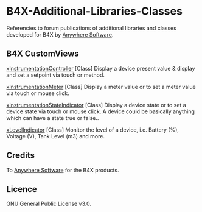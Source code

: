 # B4X-Additional-Libraries-Classes
Referencies to forum publications of additional libraries and classes developed for B4X by [Anywhere Software](https://www.b4x.com).

## B4X CustomViews
[xInstrumentationController](https://www.b4x.com/android/forum/threads/b4x-customview-class-xinstrumentationcontroller.136157/) [Class]
Display a device present value & display and set a setpoint via touch or method.

[xInstrumentationMeter](https://www.b4x.com/android/forum/threads/b4x-customview-class-xinstrumentationmeter.135936/) [Class]
Display a meter value or to set a meter value via touch or mouse click.

[xInstrumentationStateIndicator](https://www.b4x.com/android/forum/threads/b4x-customview-class-xinstrumentationstateindicator.136022/) [Class]
Display a device state or to set a device state via touch or mouse click.
A device could be basically anything which can have a state true or false..

[xLevelIndicator](https://www.b4x.com/android/forum/threads/b4x-customview-class-xlevelindicator.135894/) [Class]
Monitor the level of a device, i.e. Battery (%), Voltage (V), Tank Level (m3) and more.

## Credits
To [Anywhere Software](http://www.b4x.com) for the B4X products.

## Licence
GNU General Public License v3.0.
